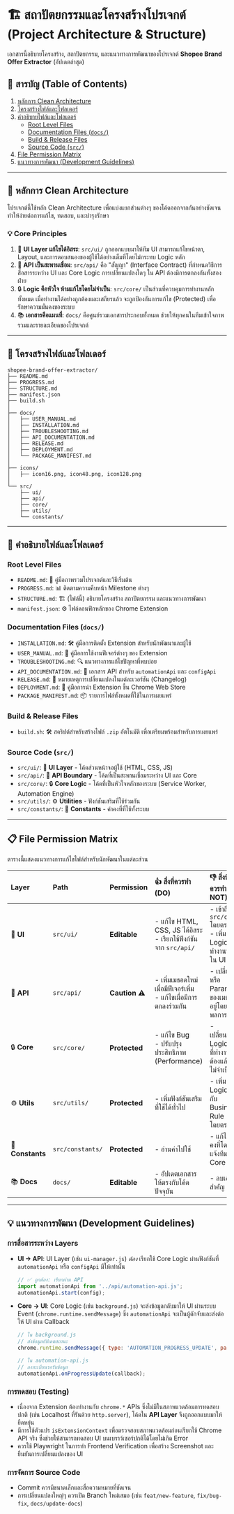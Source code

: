 # 🏗️ สถาปัตยกรรมและโครงสร้างโปรเจกต์ (Project Architecture & Structure)

เอกสารนี้อธิบายโครงสร้าง, สถาปัตยกรรม, และแนวทางการพัฒนาของโปรเจกต์ **Shopee Brand Offer Extractor** (อัปเดตล่าสุด)

## 📌 สารบัญ (Table of Contents)
1. [หลักการ Clean Architecture](#-หลักการ-clean-architecture)
2. [โครงสร้างไฟล์และโฟลเดอร์](#-โครงสร้างไฟล์และโฟลเดอร์)
3. [คำอธิบายไฟล์และโฟลเดอร์](#-คำอธิบายไฟล์และโฟลเดอร์)
    - [Root Level Files](#root-level-files)
    - [Documentation Files (`docs/`)](#documentation-files-docs)
    - [Build & Release Files](#build--release-files)
    - [Source Code (`src/`)](#source-code-src)
4. [File Permission Matrix](#-file-permission-matrix)
5. [แนวทางการพัฒนา (Development Guidelines)](#-แนวทางการพัฒนา-development-guidelines)

---

## 🎯 หลักการ Clean Architecture

โปรเจกต์นี้ใช้หลัก Clean Architecture เพื่อแบ่งแยกส่วนต่างๆ ของโค้ดออกจากกันอย่างชัดเจน ทำให้ง่ายต่อการแก้ไข, ทดสอบ, และบำรุงรักษา

### 💡 Core Principles
1.  🎨 **UI Layer แก้ไขได้อิสระ**: `src/ui/` ถูกออกแบบมาให้ทีม UI สามารถแก้ไขหน้าตา, Layout, และการตอบสนองของผู้ใช้ได้อย่างเต็มที่โดยไม่กระทบ Logic หลัก
2.  🔌 **API เป็นสะพานเชื่อม**: `src/api/` คือ "สัญญา" (Interface Contract) ที่กำหนดวิธีการสื่อสารระหว่าง UI และ Core Logic การเปลี่ยนแปลงใดๆ ใน API ต้องมีการตกลงกันทั้งสองฝ่าย
3.  🔒 **Logic คือหัวใจ ห้ามแก้ไขโดยไม่จำเป็น**: `src/core/` เป็นส่วนที่ควบคุมการทำงานหลักทั้งหมด เมื่อทำงานได้อย่างถูกต้องและเสถียรแล้ว จะถูกป้องกันการแก้ไข (Protected) เพื่อรักษาความมั่นคงของระบบ
4.  📚 **เอกสารคือแผนที่**: `docs/` คือศูนย์รวมเอกสารประกอบทั้งหมด ช่วยให้ทุกคนในทีมเข้าใจภาพรวมและรายละเอียดของโปรเจกต์

---

## 📁 โครงสร้างไฟล์และโฟลเดอร์

```
shopee-brand-offer-extractor/
├── README.md
├── PROGRESS.md
├── STRUCTURE.md
├── manifest.json
├── build.sh
│
├── docs/
│   ├── USER_MANUAL.md
│   ├── INSTALLATION.md
│   ├── TROUBLESHOOTING.md
│   ├── API_DOCUMENTATION.md
│   ├── RELEASE.md
│   ├── DEPLOYMENT.md
│   └── PACKAGE_MANIFEST.md
│
├── icons/
│   ├── icon16.png, icon48.png, icon128.png
│
└── src/
    ├── ui/
    ├── api/
    ├── core/
    ├── utils/
    └── constants/
```

---

## 📄 คำอธิบายไฟล์และโฟลเดอร์

### Root Level Files
-   `README.md`: 📖 คู่มือภาพรวมโปรเจกต์และวิธีเริ่มต้น
-   `PROGRESS.md`: 📊 ติดตามความคืบหน้า Milestone ต่างๆ
-   `STRUCTURE.md`: 🏗️ (ไฟล์นี้) อธิบายโครงสร้าง สถาปัตยกรรม และแนวทางการพัฒนา
-   `manifest.json`: ⚙️ ไฟล์คอนฟิกหลักของ Chrome Extension

### Documentation Files (`docs/`)
-   `INSTALLATION.md`: 🛠️ คู่มือการติดตั้ง Extension สำหรับนักพัฒนาและผู้ใช้
-   `USER_MANUAL.md`: 📘 คู่มือการใช้งานฟีเจอร์ต่างๆ ของ Extension
-   `TROUBLESHOOTING.md`: 🔍 แนวทางการแก้ไขปัญหาที่พบบ่อย
-   `API_DOCUMENTATION.md`: 🔌 เอกสาร API สำหรับ `automationApi` และ `configApi`
-   `RELEASE.md`: 🔖 หมายเหตุการเปลี่ยนแปลงในแต่ละเวอร์ชัน (Changelog)
-   `DEPLOYMENT.md`: 🚀 คู่มือการนำ Extension ขึ้น Chrome Web Store
-   `PACKAGE_MANIFEST.md`: 📦 รายการไฟล์ทั้งหมดที่ใช้ในการเผยแพร่

### Build & Release Files
-   `build.sh`: 🛠️ สคริปต์สำหรับสร้างไฟล์ `.zip` อัตโนมัติ เพื่อเตรียมพร้อมสำหรับการเผยแพร่

### Source Code (`src/`)
-   `src/ui/`: 🎨 **UI Layer** - โค้ดส่วนหน้าจอผู้ใช้ (HTML, CSS, JS)
-   `src/api/`: 🔌 **API Boundary** - โค้ดที่เป็นสะพานเชื่อมระหว่าง UI และ Core
-   `src/core/`: 🔒 **Core Logic** - โค้ดที่เป็นหัวใจหลักของระบบ (Service Worker, Automation Engine)
-   `src/utils/`: ⚙️ **Utilities** - ฟังก์ชันเสริมที่ใช้ร่วมกัน
-   `src/constants/`: 📐 **Constants** - ค่าคงที่ที่ใช้ทั้งระบบ

---

## 📋 File Permission Matrix

ตารางนี้แสดงแนวทางการแก้ไขไฟล์สำหรับนักพัฒนาในแต่ละส่วน

| Layer | Path | Permission | 👍 สิ่งที่ควรทำ (DO) | 👎 สิ่งที่ไม่ควรทำ (DO NOT) |
| :--- | :--- | :--- | :--- | :--- |
| 🎨 **UI** | `src/ui/` | **Editable** | - แก้ไข HTML, CSS, JS ได้อิสระ <br> - เรียกใช้ฟังก์ชันจาก `src/api/` | - เข้าถึง `src/core/` โดยตรง <br> - เพิ่ม Logic การทำงานหลักใน UI |
| 🔌 **API** | `src/api/` | **Caution** ⚠️ | - เพิ่มเมธอดใหม่เมื่อมีฟีเจอร์เพิ่ม <br> - แก้ไขเมื่อมีการตกลงร่วมกัน | - เปลี่ยนชื่อหรือ Parameter ของเมธอดที่มีอยู่โดยพลการ |
| 🔒 **Core** | `src/core/` | **Protected** | - แก้ไข Bug <br> - ปรับปรุงประสิทธิภาพ (Performance) | - เปลี่ยนแปลง Logic หลักที่ทำงานถูกต้องแล้วโดยไม่จำเป็น |
| ⚙️ **Utils** | `src/utils/` | **Protected** | - เพิ่มฟังก์ชันเสริมที่ใช้ได้ทั่วไป | - เพิ่ม Logic ที่ผูกกับ Business Rule โดยตรง |
| 📐 **Constants**| `src/constants/`| **Protected**| - อ่านค่าไปใช้ | - แก้ไขค่าคงที่โดยไม่แจ้งทีม Core |
| 📚 **Docs** | `docs/` | **Editable** | - อัปเดตเอกสารให้ตรงกับโค้ดปัจจุบัน | - ลบเอกสารสำคัญ |

---

## 💡 แนวทางการพัฒนา (Development Guidelines)

### การสื่อสารระหว่าง Layers
-   **UI -> API**: UI Layer (เช่น `ui-manager.js`) *ต้อง* เรียกใช้ Core Logic ผ่านฟังก์ชันที่ `automationApi` หรือ `configApi` มีให้เท่านั้น
    ```javascript
    // ✅ ถูกต้อง: เรียกผ่าน API
    import automationApi from '../api/automation-api.js';
    automationApi.start(config);
    ```
-   **Core -> UI**: Core Logic (เช่น `background.js`) จะส่งข้อมูลกลับมาให้ UI ผ่านระบบ Event (`chrome.runtime.sendMessage`) ซึ่ง `automationApi` จะเป็นผู้ดักจับและส่งต่อให้ UI ผ่าน Callback
    ```javascript
    // ใน background.js
    // ส่งข้อมูลอัปเดตสถานะ
    chrome.runtime.sendMessage({ type: 'AUTOMATION_PROGRESS_UPDATE', payload: status });

    // ใน automation-api.js
    // ลงทะเบียนรอรับข้อมูล
    automationApi.onProgressUpdate(callback);
    ```

### การทดสอบ (Testing)
-   เนื่องจาก Extension ต้องทำงานกับ `chrome.*` APIs ซึ่งไม่มีในสภาพแวดล้อมการทดสอบปกติ (เช่น Localhost ที่รันด้วย `http.server`), โค้ดใน **API Layer** จึงถูกออกแบบมาให้ยืดหยุ่น
-   มีการใช้ตัวแปร `isExtensionContext` เพื่อตรวจสอบสภาพแวดล้อมก่อนเรียกใช้ Chrome API จริง ซึ่งช่วยให้สามารถทดสอบ UI บนเบราว์เซอร์ปกติได้โดยไม่เกิด Error
-   ควรใช้ Playwright ในการทำ Frontend Verification เพื่อสร้าง Screenshot และยืนยันการเปลี่ยนแปลงของ UI

### การจัดการ Source Code
-   Commit ควรมีขนาดเล็กและสื่อความหมายที่ชัดเจน
-   การเปลี่ยนแปลงใหญ่ๆ ควรเปิด Branch ใหม่เสมอ (เช่น `feat/new-feature`, `fix/bug-fix`, `docs/update-docs`)
